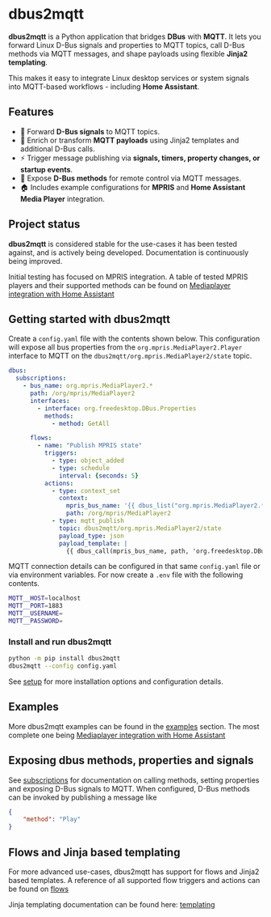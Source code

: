 # dbus2mqtt

**dbus2mqtt** is a Python application that bridges **DBus** with **MQTT**.
It lets you forward Linux D-Bus signals and properties to MQTT topics, call D-Bus methods via MQTT messages, and shape payloads using flexible **Jinja2 templating**.

This makes it easy to integrate Linux desktop services or system signals into MQTT-based workflows - including **Home Assistant**.

## Features

* 🔗 Forward **D-Bus signals** to MQTT topics.
* 🧠 Enrich or transform **MQTT payloads** using Jinja2 templates and additional D-Bus calls.
* ⚡ Trigger message publishing via **signals, timers, property changes, or startup events**.
* 📡 Expose **D-Bus methods** for remote control via MQTT messages.
* 🏠 Includes example configurations for **MPRIS** and **Home Assistant Media Player** integration.

## Project status

**dbus2mqtt** is considered stable for the use-cases it has been tested against, and is actively being developed. Documentation is continuously being improved.

Initial testing has focused on MPRIS integration. A table of tested MPRIS players and their supported methods can be found on [Mediaplayer integration with Home Assistant](https://jwnmulder.github.io/dbus2mqtt/examples/home_assistant_media_player.html)

## Getting started with dbus2mqtt

Create a `config.yaml` file with the contents shown below. This configuration will expose all bus properties from the `org.mpris.MediaPlayer2.Player` interface to MQTT on the `dbus2mqtt/org.mpris.MediaPlayer2/state` topic.

```yaml
dbus:
  subscriptions:
    - bus_name: org.mpris.MediaPlayer2.*
      path: /org/mpris/MediaPlayer2
      interfaces:
        - interface: org.freedesktop.DBus.Properties
          methods:
            - method: GetAll

      flows:
        - name: "Publish MPRIS state"
          triggers:
            - type: object_added
            - type: schedule
              interval: {seconds: 5}
          actions:
            - type: context_set
              context:
                mpris_bus_name: '{{ dbus_list("org.mpris.MediaPlayer2.*") | first }}'
                path: /org/mpris/MediaPlayer2
            - type: mqtt_publish
              topic: dbus2mqtt/org.mpris.MediaPlayer2/state
              payload_type: json
              payload_template: |
                {{ dbus_call(mpris_bus_name, path, 'org.freedesktop.DBus.Properties', 'GetAll', ['org.mpris.MediaPlayer2.Player']) }}
```

MQTT connection details can be configured in that same `config.yaml` file or via environment variables. For now create a `.env` file with the following contents.

```bash
MQTT__HOST=localhost
MQTT__PORT=1883
MQTT__USERNAME=
MQTT__PASSWORD=
```

### Install and run dbus2mqtt

```bash
python -m pip install dbus2mqtt
dbus2mqtt --config config.yaml
```

See [setup](https://jwnmulder.github.io/dbus2mqtt/setup.html) for more installation options and configuration details.

## Examples

More dbus2mqtt examples can be found in the [examples](https://jwnmulder.github.io/dbus2mqtt/examples/index.html) section.
The most complete one being [Mediaplayer integration with Home Assistant](https://jwnmulder.github.io/dbus2mqtt/examples/home_assistant_media_player.html)

## Exposing dbus methods, properties and signals

See [subscriptions](https://jwnmulder.github.io/dbus2mqtt/subscriptions.html) for documentation on calling methods, setting properties and exposing D-Bus signals to MQTT. When configured, D-Bus methods can be invoked by publishing a message like

```json
{
    "method": "Play"
}
```

## Flows and Jinja based templating

For more advanced use-cases, dbus2mqtt has support for flows and Jinja2 based templates. A reference of all supported flow triggers and actions can be found on [flows](https://jwnmulder.github.io/dbus2mqtt/flows/index.html)

Jinja templating documentation can be found here: [templating](https://jwnmulder.github.io/dbus2mqtt/templating/index.html)
